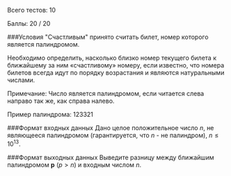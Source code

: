<p>Всего тестов: 10</p><p>Баллы: 20 / 20</p>###Условия"Счастливым" принято считать билет, номер которого является палиндромом. Необходимо определить, насколько близко номер текущего билета к ближайшему за ним «счастливому» номеру, если известно, что номера билетов всегда идут по порядку возрастания и являются натуральными числами.Примечание: Число является палиндромом, если читается слева направо так же, как справа налево.<p>Пример палиндрома: 123321###Формат входных данныхДано целое положительное число $n$, не являющееся палиндромом (гарантируется, что $n$ - не палиндром), $n ≤ 10^13$. ###Формат выходных данныхВыведите разницу между ближайшим палиндромом $\textbf{p}$ $(p > n)$ и входным числом $n$.